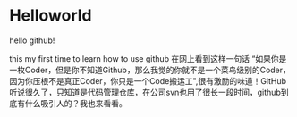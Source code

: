 # Helloworld
hello github!

this my first time to learn how to use github
在网上看到这样一句话 “如果你是一枚Coder，但是你不知道Github，那么我觉的你就不是一个菜鸟级别的Coder，因为你压根不是真正Coder，你只是一个Code搬运工",很有激励的味道！GitHub听说很久了，只知道是代码管理仓库，在公司svn也用了很长一段时间，github到底有什么吸引人的？我也来看看。
